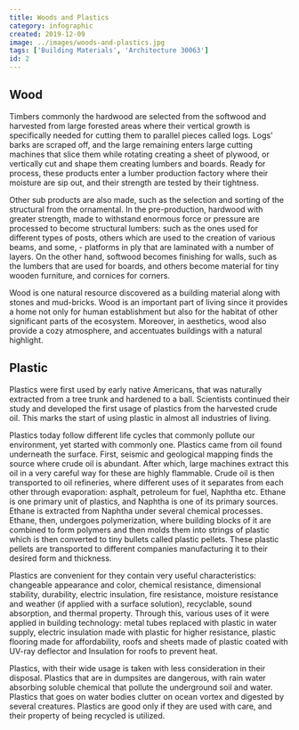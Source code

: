 ```yaml
---
title: Woods and Plastics
category: infographic
created: 2019-12-09
image: ../images/woods-and-plastics.jpg
tags: ['Building Materials', 'Architecture 30063']
id: 2
---
```


## Wood

Timbers commonly the hardwood are selected from the softwood and harvested from large forested areas where their vertical growth is specifically needed for cutting them to parallel pieces called logs. Logs' barks are scraped off, and the large remaining enters large cutting machines that slice them while rotating creating a sheet of plywood, or vertically cut and shape them creating lumbers and boards. Ready for process, these products enter a lumber production factory where their moisture are sip out, and their strength are tested by their tightness.

Other sub products are also made, such as the selection and sorting of the structural from the ornamental. In the pre-production, hardwood with greater strength, made to withstand enormous force or pressure are processed to become structural lumbers: such as the ones used for different types of posts, others which are used to the creation of various beams, and some, - platforms in ply that are laminated with a number of layers. On the other hand, softwood becomes finishing for walls, such as the lumbers that are used for boards, and others become material for tiny wooden furniture, and cornices for corners. 

Wood is one natural resource discovered as a building material along with stones and mud-bricks. Wood is an important part of living since it provides a home not only for human establishment but also for the habitat of other significant parts of the ecosystem. Moreover, in aesthetics, wood also provide a cozy atmosphere, and accentuates buildings with a natural highlight. 

## Plastic

Plastics were first used by early native Americans, that was naturally extracted from a tree trunk and hardened to a ball. Scientists continued their study and developed the first usage of plastics from the harvested crude oil. This marks the start of using plastic in almost all industries of living. 

Plastics today follow different life cycles that commonly pollute our environment, yet started with commonly one. Plastics came from oil found underneath the surface. First, seismic and geological mapping finds the source where crude oil is abundant. After which, large machines extract this oil in a very careful way for these are highly flammable. Crude oil is then transported to oil refineries, where different uses of it separates from each other through evaporation: asphalt, petroleum for fuel, Naphtha etc. Ethane is one primary unit of plastics, and Naphtha is one of its primary sources. Ethane is extracted from Naphtha under several chemical processes. Ethane, then, undergoes polymerization, where building blocks of it are combined to form polymers and then molds them into strings of plastic which is then converted to tiny bullets called plastic pellets. These plastic pellets are transported to different companies manufacturing it to their desired form and thickness.

Plastics are convenient for they contain very useful characteristics: changeable appearance and color, chemical resistance, dimensional stability, durability, electric insulation, fire resistance, moisture resistance and weather (if applied with a surface solution), recyclable, sound absorption, and thermal property. Through this, various uses of it were applied in building technology: metal tubes replaced with plastic in water supply, electric insulation made with plastic for higher resistance, plastic flooring made for affordability, roofs and sheets made of plastic coated with UV-ray deflector and Insulation for roofs to prevent heat. 

Plastics, with their wide usage is taken with less consideration in their disposal. Plastics that are in dumpsites are dangerous, with rain water absorbing soluble chemical that pollute the underground soil and water. Plastics that goes on water bodies clutter on ocean vortex and digested by several creatures. Plastics are good only if they are used with care, and their property of being recycled is utilized. 